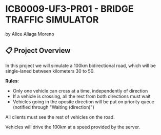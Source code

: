 #  ICB0009-UF3-PR01 - BRIDGE TRAFFIC SIMULATOR
by Alice Aliaga Moreno

## 📋 Project Overview
In this project we will simulate a 100km bidirectional road, which will be single-laned between kilometers 30 to 50.

**Rules**:
- Only one vehicle can cross at a time, independently of direction
- If a vehicle is crossing, all the rest from both directions must wait
- Vehicles going in the oposite direction will be put on priority queue (notified through "Waiting (direction)")

All clients must see the rest of vehicles on the road.

Vehicles will drive the 100km at a speed provided by the server.

